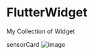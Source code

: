 # FlutterWidget
My Collection of Widget

sensorCard
![image](https://github.com/NormanSamsudin/FlutterWidget/assets/137969549/a200d1ad-276e-4aee-8750-0512edccf910)
